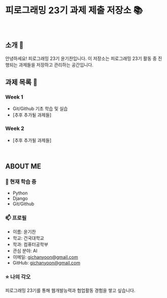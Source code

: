 # 피로그래밍 23기 과제 제출 저장소 📚
<br>

## 소개 🚀
안녕하세요! 피로그래밍 23기 윤기찬입니다.
이 저장소는 피로그래밍 23기 활동 중 진행되는 과제들을 저장하고 관리하는 공간입니다.
<br>

## 과제 목록 📕
### Week 1
- Git/Github 기초 학습 및 실습
- [추후 추가될 과제들]

### Week 2
- [추후 추가될 과제들]
<br>

## ABOUT ME
### 🌱 현재 학습 중
- Python
- Django
- Git/Github

### 📫 프로필
- 이름: 윤기찬
- 학교: 건국대학교
- 학과: 컴퓨터공학부
- 관심 분야: AI
- 이메일: gichanyoon@gmail.com
- GitHub: gichanyoon@gmail.com

### ⭐ 나의 각오
피로그래밍 23기를 통해 웹개발능력과 협업활동 경험을 쌓고 싶습니다.
